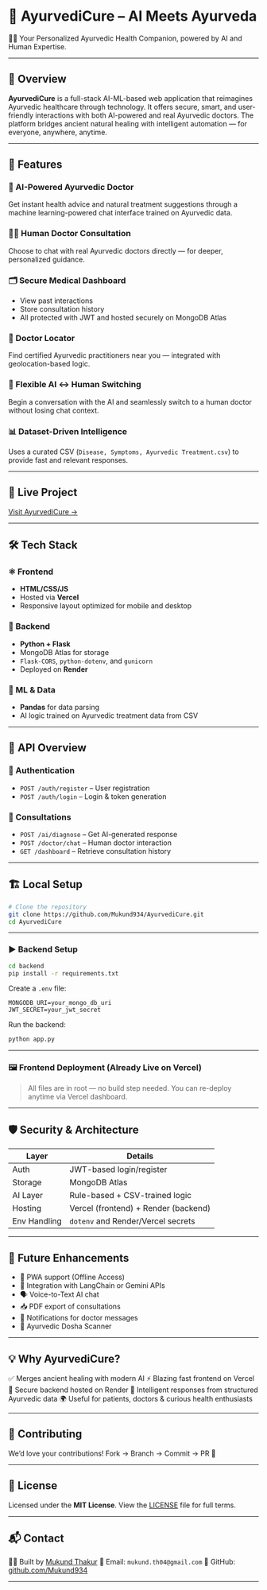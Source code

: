 

# 🌿 AyurvediCure – AI Meets Ayurveda

🧑‍⚕️ Your Personalized Ayurvedic Health Companion, powered by AI and Human Expertise.

---

## 📖 Overview

**AyurvediCure** is a full-stack AI-ML-based web application that reimagines Ayurvedic healthcare through technology. It offers secure, smart, and user-friendly interactions with both AI-powered and real Ayurvedic doctors. The platform bridges ancient natural healing with intelligent automation — for everyone, anywhere, anytime.

---

## 🌟 Features

### 🤖 AI-Powered Ayurvedic Doctor

Get instant health advice and natural treatment suggestions through a machine learning-powered chat interface trained on Ayurvedic data.

### 🧑‍⚕️ Human Doctor Consultation

Choose to chat with real Ayurvedic doctors directly — for deeper, personalized guidance.

### 🗂️ Secure Medical Dashboard

* View past interactions
* Store consultation history
* All protected with JWT and hosted securely on MongoDB Atlas

### 📍 Doctor Locator

Find certified Ayurvedic practitioners near you — integrated with geolocation-based logic.

### 🔁 Flexible AI ↔ Human Switching

Begin a conversation with the AI and seamlessly switch to a human doctor without losing chat context.

### 📊 Dataset-Driven Intelligence

Uses a curated CSV (`Disease, Symptoms, Ayurvedic Treatment.csv`) to provide fast and relevant responses.

---

## 🚀 Live Project

[Visit AyurvediCure →](https://ayurvedi-cure.vercel.app/)



---

## 🛠️ Tech Stack

### ⚛️ Frontend

* **HTML/CSS/JS**
* Hosted via **Vercel**
* Responsive layout optimized for mobile and desktop

### 🐍 Backend

* **Python + Flask**
* MongoDB Atlas for storage
* `Flask-CORS`, `python-dotenv`, and `gunicorn`
* Deployed on **Render**

### 🧠 ML & Data

* **Pandas** for data parsing
* AI logic trained on Ayurvedic treatment data from CSV

---

## 🧪 API Overview

### 🔐 Authentication

* `POST /auth/register` – User registration
* `POST /auth/login` – Login & token generation

### 💬 Consultations

* `POST /ai/diagnose` – Get AI-generated response
* `POST /doctor/chat` – Human doctor interaction
* `GET /dashboard` – Retrieve consultation history

---

## 🏗️ Local Setup

```bash
# Clone the repository
git clone https://github.com/Mukund934/AyurvediCure.git
cd AyurvediCure
```

---

### ▶️ Backend Setup

```bash
cd backend
pip install -r requirements.txt
```

Create a `.env` file:

```env
MONGODB_URI=your_mongo_db_uri
JWT_SECRET=your_jwt_secret
```

Run the backend:

```bash
python app.py
```

---

### 🖼️ Frontend Deployment (Already Live on Vercel)

> All files are in root — no build step needed. You can re-deploy anytime via Vercel dashboard.

---

## 🛡️ Security & Architecture

| Layer        | Details                              |
| ------------ | ------------------------------------ |
| Auth         | JWT-based login/register             |
| Storage      | MongoDB Atlas                        |
| AI Layer     | Rule-based + CSV-trained logic       |
| Hosting      | Vercel (frontend) + Render (backend) |
| Env Handling | `dotenv` and Render/Vercel secrets   |

---

## 🎯 Future Enhancements

* 📱 PWA support (Offline Access)
* 🧠 Integration with LangChain or Gemini APIs
* 🗣️ Voice-to-Text AI chat
* 📥 PDF export of consultations
* 🔔 Notifications for doctor messages
* 🧬 Ayurvedic Dosha Scanner

---

## 💡 Why AyurvediCure?

✅ Merges ancient healing with modern AI
⚡ Blazing fast frontend on Vercel
🔐 Secure backend hosted on Render
🧠 Intelligent responses from structured Ayurvedic data
🌍 Useful for patients, doctors & curious health enthusiasts

---

## 🤝 Contributing

We’d love your contributions!
Fork → Branch → Commit → PR 🚀

---

## 📜 License

Licensed under the **MIT License**.
View the [LICENSE](./LICENSE) file for full terms.

---

## 📬 Contact

👨‍💻 Built by [Mukund Thakur](https://github.com/Mukund934)
📩 Email: `mukund.th04@gmail.com`
🔗 GitHub: [github.com/Mukund934](https://github.com/Mukund934)

---

